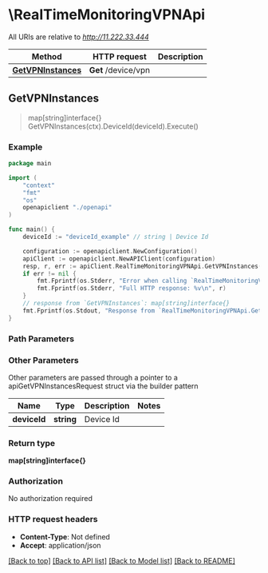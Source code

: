 # \RealTimeMonitoringVPNApi

All URIs are relative to *http://11.222.33.444*

Method | HTTP request | Description
------------- | ------------- | -------------
[**GetVPNInstances**](RealTimeMonitoringVPNApi.md#GetVPNInstances) | **Get** /device/vpn | 



## GetVPNInstances

> map[string]interface{} GetVPNInstances(ctx).DeviceId(deviceId).Execute()





### Example

```go
package main

import (
    "context"
    "fmt"
    "os"
    openapiclient "./openapi"
)

func main() {
    deviceId := "deviceId_example" // string | Device Id

    configuration := openapiclient.NewConfiguration()
    apiClient := openapiclient.NewAPIClient(configuration)
    resp, r, err := apiClient.RealTimeMonitoringVPNApi.GetVPNInstances(context.Background()).DeviceId(deviceId).Execute()
    if err != nil {
        fmt.Fprintf(os.Stderr, "Error when calling `RealTimeMonitoringVPNApi.GetVPNInstances``: %v\n", err)
        fmt.Fprintf(os.Stderr, "Full HTTP response: %v\n", r)
    }
    // response from `GetVPNInstances`: map[string]interface{}
    fmt.Fprintf(os.Stdout, "Response from `RealTimeMonitoringVPNApi.GetVPNInstances`: %v\n", resp)
}
```

### Path Parameters



### Other Parameters

Other parameters are passed through a pointer to a apiGetVPNInstancesRequest struct via the builder pattern


Name | Type | Description  | Notes
------------- | ------------- | ------------- | -------------
 **deviceId** | **string** | Device Id | 

### Return type

**map[string]interface{}**

### Authorization

No authorization required

### HTTP request headers

- **Content-Type**: Not defined
- **Accept**: application/json

[[Back to top]](#) [[Back to API list]](../README.md#documentation-for-api-endpoints)
[[Back to Model list]](../README.md#documentation-for-models)
[[Back to README]](../README.md)

